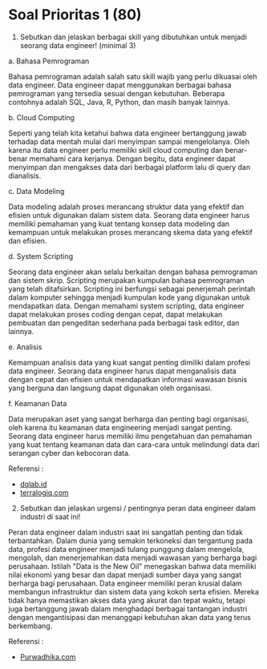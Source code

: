 # Soal Prioritas 1 (80)

1. Sebutkan dan jelaskan berbagai skill yang dibutuhkan untuk menjadi seorang data engineer! (minimal 3)

a. Bahasa Pemrograman

Bahasa pemrograman adalah salah satu skill wajib yang perlu dikuasai oleh data engineer. Data engineer dapat menggunakan berbagai bahasa pemrograman yang tersedia sesuai dengan kebutuhan. Beberapa contohnya adalah SQL, Java, R, Python, dan masih banyak lainnya.

b. Cloud Computing

Seperti yang telah kita ketahui bahwa data engineer bertanggung jawab terhadap data mentah mulai dari menyimpan sampai mengelolanya. Oleh karena itu data engineer perlu memiliki skill cloud computing dan benar-benar memahami cara kerjanya. Dengan begitu, data engineer dapat menyimpan dan mengakses data dari berbagai platform lalu di query dan dianalisis.

c. Data Modeling

Data modeling adalah proses merancang struktur data yang efektif dan efisien untuk digunakan dalam sistem data. Seorang data engineer harus memiliki pemahaman yang kuat tentang konsep data modeling dan kemampuan untuk melakukan proses merancang skema data yang efektif dan efisien.

d. System Scripting

Seorang data engineer akan selalu berkaitan dengan bahasa pemrograman dan sistem skrip. Scripting merupakan kumpulan bahasa pemrograman yang telah ditafsirkan. Scripting ini berfungsi sebagai penerjemah perintah dalam komputer sehingga menjadi kumpulan kode yang digunakan untuk mendapatkan data. Dengan memahami system scripting, data engineer dapat melakukan proses coding dengan cepat, dapat melakukan pembuatan dan pengeditan sederhana pada berbagai task editor, dan lainnya.

e. Analisis

Kemampuan analisis data yang kuat sangat penting dimiliki dalam profesi data engineer. Seorang data engineer harus dapat menganalisis data dengan cepat dan efisien untuk mendapatkan informasi wawasan bisnis yang berguna dan langsung dapat digunakan oleh organisasi.

f. Keamanan Data

Data merupakan aset yang sangat berharga dan penting bagi organisasi, oleh karena itu keamanan data engineering menjadi sangat penting. Seorang data engineer harus memiliki ilmu pengetahuan dan pemahaman yang kuat tentang keamanan data dan cara-cara untuk melindungi data dari serangan cyber dan kebocoran data.

Referensi : 
-	[dqlab.id](https://dqlab.id/deretan-skill-penting-untuk-siap-jadi-data-engineer)
-	[terralogiq.com](https://terralogiq.com/data-engineering/)

2. Sebutkan dan jelaskan urgensi / pentingnya peran data engineer dalam industri di saat ini!

Peran data engineer dalam industri saat ini sangatlah penting dan tidak terbantahkan. Dalam dunia yang semakin terkoneksi dan tergantung pada data, profesi data engineer menjadi tulang punggung dalam mengelola, mengolah, dan menerjemahkan data menjadi wawasan yang berharga bagi perusahaan. Istilah "Data is the New Oil" menegaskan bahwa data memiliki nilai ekonomi yang besar dan dapat menjadi sumber daya yang sangat berharga bagi perusahaan. Data engineer memiliki peran krusial dalam membangun infrastruktur dan sistem data yang kokoh serta efisien. Mereka tidak hanya memastikan akses data yang akurat dan tepat waktu, tetapi juga bertanggung jawab dalam menghadapi berbagai tantangan industri dengan mengantisipasi dan menanggapi kebutuhan akan data yang terus berkembang.

Referensi :

-   [Purwadhika.com](https://purwadhika.com/blog/data-engineer-adalah-profesi-yang-sedang-naik-daun-beneran-gak-sih)

